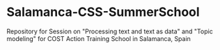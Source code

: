 # Salamanca-CSS-SummerSchool
Repository for Session on "Processing text and text as data" and "Topic modeling" for COST Action Training School in Salamanca, Spain
